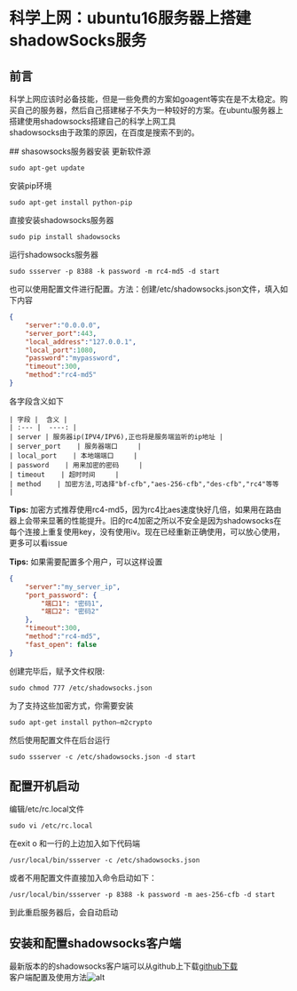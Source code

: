 ﻿# 科学上网：ubuntu16服务器上搭建shadowSocks服务
## 前言
<p>科学上网应该时必备技能，但是一些免费的方案如goagent等实在是不太稳定。购买自己的服务器，然后自己搭建梯子不失为一种较好的方案。在ubuntu服务器上搭建使用shadowsocks搭建自己的科学上网工具<br>shadowsocks由于政策的原因，在百度是搜索不到的。<p>
## shasowsocks服务器安装
更新软件源

```
sudo apt-get update
```
安装pip环境

```
sudo apt-get install python-pip
```
直接安装shadowsocks服务器

```
sudo pip install shadowsocks
```
运行shadowsocks服务器

```
sudo ssserver -p 8388 -k password -m rc4-md5 -d start
```
也可以使用配置文件进行配置。方法：创建/etc/shadowsocks.json文件，填入如下内容

```json
{
	"server":"0.0.0.0",
	"server_port":443,
	"local_address":"127.0.0.1",
	"local_port":1080,
	"password":"mypassword",
	"timeout":300,
	"method":"rc4-md5"
}
```
各字段含义如下

```
| 字段 |  含义 |
| :--- |  ----: |
| server | 服务器ip(IPV4/IPV6),正也将是服务端监听的ip地址 |
| server_port    | 服务器端口     |
| local_port    | 本地端端口     |
| password    | 用来加密的密码     |
| timeout    | 超时时间     |
| method    | 加密方法,可选择"bf-cfb","aes-256-cfb","des-cfb","rc4"等等     |

```
<b>Tips: </b> 加密方式推荐使用rc4-md5，因为rc4比aes速度快好几倍，如果用在路由器上会带来显著的性能提升。旧的rc4加密之所以不安全是因为shadowsocks在每个连接上重复使用key，没有使用iv。现在已经重新正确使用，可以放心使用，更多可以看issue<br>

<b>Tips:</b> 如果需要配置多个用户，可以这样设置

```json
{
    "server":"my_server_ip",
    "port_password": {
        "端口1": "密码1",
        "端口2": "密码2"
    },
    "timeout":300,
    "method":"rc4-md5",
    "fast_open": false
}
```
创建完毕后，赋予文件权限:

```
sudo chmod 777 /etc/shadowsocks.json
```
为了支持这些加密方式，你需要安装

```
sudo apt-get install python–m2crypto
```
然后使用配置文件在后台运行

```
sudo ssserver -c /etc/shadowsocks.json -d start
```
## 配置开机启动
编辑/etc/rc.local文件

```
sudo vi /etc/rc.local
```
在exit o 和一行的上边加入如下代码端

```
/usr/local/bin/ssserver -c /etc/shadowsocks.json
```
或者不用配置文件直接加入命令启动如下：

```
/usr/local/bin/ssserver -p 8388 -k password -m aes-256-cfb -d start
```
到此重启服务器后，会自动启动
## 安装和配置shadowsocks客户端
最新版本的的shadowsocks客户端可以从github上下载[github下载](https://github.com/shadowsocks/shadowsocks/wiki/Shadowsocks-%E4%BD%BF%E7%94%A8%E8%AF%B4%E6%98%8E)<br>
客户端配置及使用方法![alt](https://github.com/macfu/document/blob/master/shadowsocks.png)
